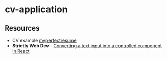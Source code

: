 # cv-application

## Resources

- CV example [myperfectresume](https://www.myperfectresume.com/wp-content/uploads/2024/02/administrative-assistant-resume-template-1.svg)
- **Strictly Web Dev** - [Converting a text input into a controlled component in React](https://www.youtube.com/watch?v=B4B2XyuEVNE)
